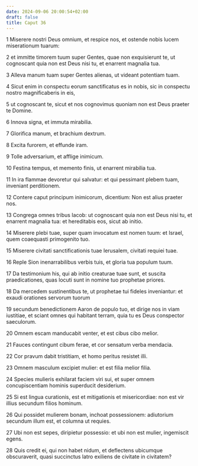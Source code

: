 ```yaml
---
date: 2024-09-06 20:00:54+02:00
draft: false
title: Caput 36
---
```





1 Miserere nostri Deus omnium, et respice nos, et ostende nobis lucem miserationum tuarum:

2 et immitte timorem tuum super Gentes, quae non exquisierunt te, ut cognoscant quia non est Deus nisi tu, et enarrent magnalia tua.

3 Alleva manum tuam super Gentes alienas, ut videant potentiam tuam.

4 Sicut enim in conspectu eorum sanctificatus es in nobis, sic in conspectu nostro magnificaberis in eis,

5 ut cognoscant te, sicut et nos cognovimus quoniam non est Deus praeter te Domine.

6 Innova signa, et immuta mirabilia.

7 Glorifica manum, et brachium dextrum.

8 Excita furorem, et effunde iram.

9 Tolle adversarium, et afflige inimicum.

10 Festina tempus, et memento finis, ut enarrent mirabilia tua.

11 In ira flammae devoretur qui salvatur: et qui pessimant plebem tuam, inveniant perditionem.

12 Contere caput principum inimicorum, dicentium: Non est alius praeter nos.

13 Congrega omnes tribus Iacob: ut cognoscant quia non est Deus nisi tu, et enarrent magnalia tua: et hereditabis eos, sicut ab initio.

14 Miserere plebi tuae, super quam invocatum est nomen tuum: et Israel, quem coaequasti primogenito tuo.

15 Miserere civitati sanctificationis tuae Ierusalem, civitati requiei tuae.

16 Reple Sion inenarrabilibus verbis tuis, et gloria tua populum tuum.

17 Da testimonium his, qui ab initio creaturae tuae sunt, et suscita praedicationes, quas locuti sunt in nomine tuo prophetae priores.

18 Da mercedem sustinentibus te, ut prophetae tui fideles inveniantur: et exaudi orationes servorum tuorum

19 secundum benedictionem Aaron de populo tuo, et dirige nos in viam iustitiae, et sciant omnes qui habitant terram, quia tu es Deus conspector saeculorum.

20 Omnem escam manducabit venter, et est cibus cibo melior.

21 Fauces contingunt cibum ferae, et cor sensatum verba mendacia.

22 Cor pravum dabit tristitiam, et homo peritus resistet illi.

23 Omnem masculum excipiet mulier: et est filia melior filia.

24 Species mulieris exhilarat faciem viri sui, et super omnem concupiscentiam hominis superducit desiderium.

25 Si est lingua curationis, est et mitigationis et misericordiae: non est vir illius secundum filios hominum.

26 Qui possidet mulierem bonam, inchoat possessionem: adiutorium secundum illum est, et columna ut requies.

27 Ubi non est sepes, diripietur possessio: et ubi non est mulier, ingemiscit egens.

28 Quis credit ei, qui non habet nidum, et deflectens ubicumque obscuraverit, quasi succinctus latro exiliens de civitate in civitatem?

